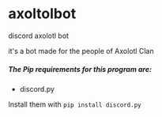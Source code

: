 # axoltolbot
discord axolotl bot

it's a bot made for the people of Axolotl Clan

##### The Pip requirements for this program are:
- discord.py


Install them with `pip install discord.py`